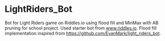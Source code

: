 # LightRiders_Bot

Bot for Light Riders game on Riddles.io using flood fill and MinMax with AB pruning for school project.
Used starter bot from www.riddles.io. Flood fill implementation inspired from https://github.com/EvanMark/light_riders_bot. 
